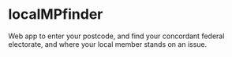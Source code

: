 # localMPfinder
Web app to enter your postcode, and find your concordant federal electorate, and where your local member stands on an issue.
